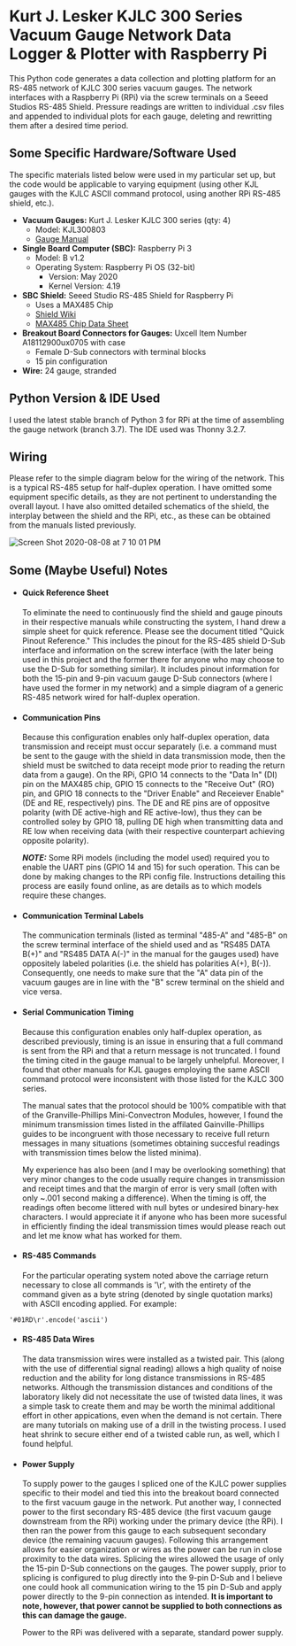 # Kurt J. Lesker KJLC 300 Series Vacuum Gauge Network Data Logger & Plotter with Raspberry Pi

This Python code generates a data collection and plotting platform for an RS-485 network of KJLC 300 series vacuum gauges. The network interfaces with a Raspberry Pi (RPi) via the screw terminals on a Seeed Studios RS-485 Shield. Pressure readings are written to individual .csv files and appended to individual plots for each gauge, deleting and rewritting them after a desired time period.

## Some Specific Hardware/Software Used

The specific materials listed below were used in my particular set up, but the code would be applicable to varying equipment (using other KJL gauges with the KJLC ASCII command protocol, using another RPi RS-485 shield, etc.).

* **Vacuum Gauges:** Kurt J. Lesker KJLC 300 series (qty: 4)
  - Model: KJL300803
  - [Gauge Manual](https://www.lesker.com/newweb/gauges/pdf/manuals/kjlc_300_series_manual_v120.pdf)
* **Single Board Computer (SBC):** Raspberry Pi 3
  - Model: B v1.2
  - Operating System: Raspberry Pi OS (32-bit)
    - Version: May 2020
    - Kernel Version: 4.19
* **SBC Shield:** Seeed Studio RS-485 Shield for Raspberry Pi
  - Uses a MAX485 Chip
  - [Shield Wiki](https://wiki.seeedstudio.com/RS-485_Shield_for_Raspberry_Pi/)
  - [MAX485 Chip Data Sheet](https://files.seeedstudio.com/wiki/RS-485_Shield_for_Raspberry_Pi/res/RS-485.pdf)
* **Breakout Board Connectors for Gauges:** Uxcell Item Number A18112900ux0705 with case
  - Female D-Sub connectors with terminal blocks
  - 15 pin configuration
* **Wire:** 24 gauge, stranded


## Python Version & IDE Used
I used the latest stable branch of Python 3 for RPi at the time of assembling the gauge network (branch 3.7). The IDE used was Thonny 3.2.7.


## Wiring

Please refer to the simple diagram below for the wiring of the network. This is a typical RS-485 setup for half-duplex operation. I have omitted some equipment specific details, as they are not pertinent to understanding the overall layout. I have also omitted detailed schematics of the shield, the interplay between the shield and the RPi, etc., as these can be obtained from the manuals listed previously.

![Screen Shot 2020-08-08 at 7 10 01 PM](https://user-images.githubusercontent.com/57844952/89722769-e2258980-d9aa-11ea-90b5-1807d3632d9a.png)


## Some (Maybe Useful) Notes

* #### Quick Reference Sheet
  To eliminate the need to continuously find the shield and gauge pinouts in their respective manuals while constructing the system, I hand drew a simple sheet for quick reference. Please see the document titled "Quick Pinout Reference." This includes the pinout for the RS-485 shield D-Sub interface and information on the screw interface (with the later being used in this project and the former there for anyone who may choose to use the D-Sub for something similar). It includes pinout information for both the 15-pin and 9-pin vacuum gauge D-Sub connectors (where I have used the former in my network) and a simple diagram of a generic RS-485 network wired for half-duplex operation.
  
* #### Communication Pins
  Because this configuration enables only half-duplex operation, data transmission and receipt  must occur separately (i.e. a command must be sent to the gauge with the shield in data transmission mode, then the shield must be switched to data receipt mode prior to reading the return data from a gauge). On the RPi, GPIO 14 connects to the "Data In" (DI) pin on the MAX485 chip, GPIO 15 connects to the "Receive Out" (RO) pin, and GPIO 18 connects to the "Driver Enable" and Receiever Enable" (DE and RE, respectively) pins. The DE and RE pins are of oppositve polarity (with DE active-high and RE active-low), thus they can be controlled soley by GPIO 18, pulling DE high when transmitting data and RE low when receiving data (with their respective counterpart achieving opposite polarity).
  
  ***NOTE:*** Some RPi models (including the model used) required you to enable the UART pins (GPIO 14 and 15) for such operation. This can be done by making changes to the RPi config file. Instructions detailing this process are easily found online, as are details as to which models require these changes.
  
* #### Communication Terminal Labels
  The communication terminals (listed as terminal "485-A" and "485-B" on the screw terminal interface of the shield used and as "RS485 DATA B(+)" and "RS485 DATA A(-)" in the manual for the gauges used) have oppositely labeled polarities (i.e. the shield has polarities A(+), B(-)). Consequently, one needs to make sure that the "A" data pin of the vacuum gauges are in line with the "B" screw terminal on the shield and vice versa. 
  
*  #### Serial Communication Timing

   Because this configuration enables only half-duplex operation, as described previously, timing is an issue in ensuring that a full command is sent from the RPi 
   and that a return message is not truncated. I found the timing cited in the gauge manual to be largely unhelpful. Moreover, I found that other manuals for KJL 
   gauges employing the same ASCII command protocol were inconsistent with those listed for the KJLC 300 series.

   The manual sates that the protocol should be 100% compatible with that of the Granville-Phillips Mini-Convectron Modules, however, I found the minimum 
   transmission times listed in the affilated Gainville-Phillips guides to be incongruent with those necessary to receive full return messages in many situations 
   (sometimes obtaining succesful readings with transmission times below the listed minima).

   My experience has also been (and I may be overlooking something) that very minor changes to the code usually require changes in transmission and receipt times 
   and that the margin of error is very small (often with only ~.001 second making a difference). When the timing is off, the readings often become littered with 
   null bytes or undesired binary-hex characters. I would appreciate it if anyone who has been more sucessful in efficiently finding the ideal transmission times 
   would please reach out and let me know what has worked for them.

*  #### RS-485 Commands

   For the particular operating system noted above the carriage return necessary to close all commands is '\r', with the entirety of the command given as a byte 
   string (denoted by single quotation marks) with ASCII encoding applied. For example:

  ```
  '#01RD\r'.encode('ascii')
  ```

* #### RS-485 Data Wires

  The data transmission wires were installed as a twisted pair. This (along with the use of differential signal reading) allows a high quality of noise reduction and the ability for long distance transmissions in RS-485 networks. Although the transmission distances and conditions of the laboratory likely did not necessitate the use of twisted data lines, it was a simple task to create them and may be worth the minimal additional effort in other appications, even when the demand is not certain. There are many tutorials on making use of a drill in the twisting process. I used heat shrink to secure either end of a twisted cable run, as well, which I found helpful.

* #### Power Supply

  To supply power to the gauges I spliced one of the KJLC power supplies specific to their model and tied this into the breakout board connected to the first vacuum gauge in the network. Put another way, I connected power to the first secondary RS-485 device (the first vacuum gauge downstream from the RPi) working under the primary device (the RPi). I then ran the power from this gauge to each subsequent secondary device (the remaining vacuum gauges). Following this arrangement allows for easier organization or wires as the power can be run in close proximity to the data wires. Splicing the wires allowed the usage of only the 15-pin D-Sub connections on the gauges. The power supply, prior to splicing is configured to plug directly into the 9-pin D-Sub and I believe one could hook all communication wiring to the 15 pin D-Sub and apply power directly to the 9-pin connection as intended. __It is important to note, however, that power cannot be supplied to both connections as this can damage the gauge.__

  Power to the RPi was delivered with a separate, standard power supply.
